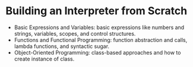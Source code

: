 # Building an Interpreter from Scratch

* Basic Expressions and Variables: basic expressions like numbers and strings, variables, scopes, and control structures.
* Functions and Functional Programming: function abstraction and calls, lambda functions, and syntactic sugar.
* Object-Oriented Programming: class-based approaches and how to create instance of class.
